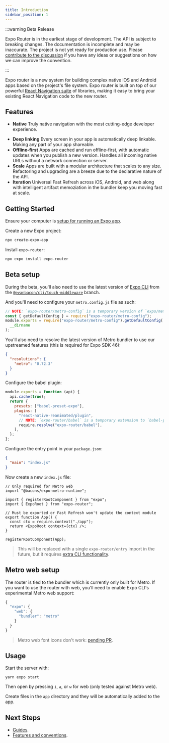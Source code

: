 ```yaml
---
title: Introduction
sidebar_position: 1
---
```


:::warning Beta Release

Expo Router is in the earliest stage of development. The API is subject to breaking changes. The documentation is incomplete and may be inaccurate. The project is not yet ready for production use. Please [contribute to the discussion](https://github.com/expo/router/discussions/1) if you have any ideas or suggestions on how we can improve the convention.

:::

Expo router is a new system for building complex native iOS and Android apps based on the project's file system. Expo router is built on top of our powerful [React Navigation suite](https://reactnavigation.org/) of libraries, making it easy to bring your existing React Navigation code to the new router.

## Features

- **Native** Truly native navigation with the most cutting-edge developer experience.
<!-- - **Zero-config** No need to configure anything, just start building your app. -->
- **Deep linking** Every screen in your app is automatically deep linkable. Making any part of your app shareable.
- **Offline-first** Apps are cached and run offline-first, with automatic updates when you publish a new version. Handles all incoming native URLs without a network connection or server.
- **Scale** Apps are built with a modular architecture that scales to any size. Refactoring and upgrading are a breeze due to the declarative nature of the API.
- **Iteration** Universal Fast Refresh across iOS, Android, and web along with intelligent artifact memoziation in the bundler keep you moving fast at scale.

## Getting Started

Ensure your computer is [setup for running an Expo app](https://docs.expo.dev/get-started/installation/).

Create a new Expo project:

```bash
npx create-expo-app
```

Install `expo-router`:

```bash
npx expo install expo-router
```

<!-- Then use `expo-router/entry` as the entry point to your app in your `package.json`:

```json
{
  "main": "expo-router/entry"
}
``` -->

## Beta setup

During the beta, you'll also need to use the latest version of [Expo CLI](https://github.com/expo/expo/blob/main/packages/%40expo/cli/README.md#contributing) from the [`@evanbacon/cli/touch-middleware`](https://github.com/expo/expo/compare/%40evanbacon/cli/touch-middleware) branch.

And you'll need to configure your `metro.config.js` file as such:

```js title=metro.config.js
// NOTE: `expo-router/metro-config` is a temporary version of `expo/metro-config`.
const { getDefaultConfig } = require("expo-router/metro-config");
module.exports = require("expo-router/metro-config").getDefaultConfig(
  __dirname
);
```

You'll also need to resolve the latest version of Metro bundler to use our upstreamed features (this is required for Expo SDK 46):

```json title=package.json
{
  "resolutions": {
    "metro": "0.72.3"
  }
}
```

Configure the babel plugin:

```js title=babel.config.js
module.exports = function (api) {
  api.cache(true);
  return {
    presets: ["babel-preset-expo"],
    plugins: [
      "react-native-reanimated/plugin",
      // NOTE: `expo-router/babel` is a temporary extension to `babel-preset-expo`.
      require.resolve("expo-router/babel"),
    ],
  };
};
```

Configure the entry point in your `package.json`:

```json title=package.json
{
  "main": "index.js"
}
```

Now create a new `index.js` file:

```tsx title=index.js
// Only required for Metro web
import "@bacons/expo-metro-runtime";

import { registerRootComponent } from "expo";
import { ExpoRoot } from "expo-router";

// Must be exported or Fast Refresh won't update the context module
export function App() {
  const ctx = require.context("./app");
  return <ExpoRoot context={ctx} />;
}

registerRootComponent(App);
```

> This will be replaced with a single `expo-router/entry` import in the future, but it requires [extra CLI functionality](https://github.com/expo/expo/pull/19231).

## Metro web setup

The router is tied to the bundler which is currently only built for Metro. If you want to use the router with web, you'll need to enable Expo CLI's experimental Metro web support:

```js title=app.json
{
  "expo": {
    "web": {
      "bundler": "metro"
    }
  }
}
```

> Metro web font icons don't work: [pending PR](https://github.com/expo/expo/pull/19234).

## Usage

Start the server with:

```
yarn expo start
```

Then open by pressing `i`, `a`, or `w` for web (only tested against Metro web).

Create files in the `app` directory and they will be automatically added to the app.

## Next Steps

- [Guides](/docs/guides).
- [Features and conventions](/docs/features).
